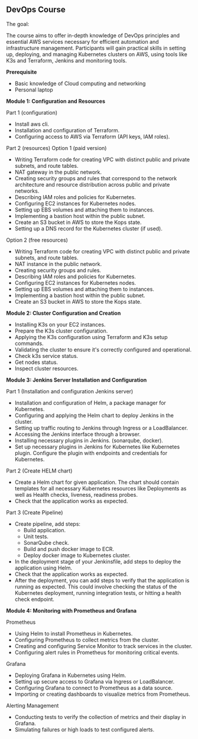 ## DevOps Course
The goal:

The course aims to offer in-depth knowledge of DevOps principles and essential AWS services necessary for efficient automation and infrastructure management. Participants will gain practical skills in setting up, deploying, and managing Kubernetes clusters on AWS, using tools like K3s and Terraform, Jenkins and monitoring tools.

**Prerequisite**

  - Basic knowledge of Cloud computing and networking
  - Personal laptop

**Module 1: Configuration and Resources**

Part 1 (configuration)

  - Install aws cli.
  - Installation and configuration of Terraform.
  - Configuring access to AWS via Terraform (API keys, IAM roles).

Part 2 (resources)
Option 1 (paid version)

  - Writing Terraform code for creating VPC with distinct public and private subnets, and route tables.
  - NAT gateway in the public network.
  - Creating security groups and rules that correspond to the network architecture and resource distribution across public and private networks.
  - Describing IAM roles and policies for Kubernetes.
  - Configuring EC2 instances for Kubernetes nodes.
  - Setting up EBS volumes and attaching them to instances.
  - Implementing a bastion host within the public subnet.
  - Create an S3 bucket in AWS to store the Kops state.
  - Setting up a DNS record for the Kubernetes cluster (if used).

Option 2 (free resources)

  - Writing Terraform code for creating VPC with distinct public and private subnets, and route tables.
  - NAT instance in the public network.
  - Creating security groups and rules.
  - Describing IAM roles and policies for Kubernetes.
  - Configuring EC2 instances for Kubernetes nodes.
  - Setting up EBS volumes and attaching them to instances.
  - Implementing a bastion host within the public subnet.
  - Create an S3 bucket in AWS to store the Kops state.

**Module 2: Cluster Configuration and Creation**

  - Installing K3s on your EC2 instances.
  - Prepare the K3s cluster configuration.
  - Applying the K3s configuration using Terraform and K3s setup commands.
  - Validating the cluster to ensure it's correctly configured and operational.
  - Check k3s service status.
  - Get nodes status.
  - Inspect cluster resources.

**Module 3: Jenkins Server Installation and Configuration**

Part 1 (Installation and configuration Jenkins server)

  - Installation and configuration of Helm, a package manager for Kubernetes.
  - Configuring and applying the Helm chart to deploy Jenkins in the cluster.
  - Setting up traffic routing to Jenkins through Ingress or a LoadBalancer.
  - Accessing the Jenkins interface through a browser.
  - Installing necessary plugins in Jenkins. (sonarqube, docker).
  - Set up necessary plugins in Jenkins for Kubernetes like Kubernetes plugin. Configure the plugin with endpoints and credentials for Kubernetes.

Part 2 (Create HELM chart)

  - Create a Helm chart for given application. The chart should contain templates for all necessary Kubernetes resources like Deployments as well as Health checks, liveness, readiness probes.
  - Check that the application works as expected.

Part 3 (Create Pipeline)
    
  - Create pipeline, add steps:
    - Build application.
    - Unit tests.
    - SonarQube check.
    - Build and push docker image to ECR.
    - Deploy docker image to Kubernetes cluster.
  - In the deployment stage of your Jenkinsfile, add steps to deploy the application using Helm.
  - Check that the application works as expected.
  - After the deployment, you can add steps to verify that the application is running as expected. This could involve checking the status of the Kubernetes deployment, running integration tests, or hitting a health check endpoint.

**Module 4: Monitoring with Prometheus and Grafana**

Prometheus

  - Using Helm to install Prometheus in Kubernetes.
  - Configuring Prometheus to collect metrics from the cluster.
  - Creating and configuring Service Monitor to track services in the cluster.
  - Configuring alert rules in Prometheus for monitoring critical events.

Grafana

  - Deploying Grafana in Kubernetes using Helm.
  - Setting up secure access to Grafana via Ingress or LoadBalancer.
  - Configuring Grafana to connect to Prometheus as a data source.
  - Importing or creating dashboards to visualize metrics from Prometheus.

Alerting Management

  - Conducting tests to verify the collection of metrics and their display in Grafana.
  - Simulating failures or high loads to test configured alerts.
